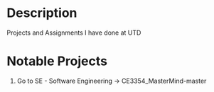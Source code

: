 # Description
Projects and Assignments I have done at UTD

# Notable Projects

1. Go to SE - Software Engineering -> CE3354_MasterMind-master
